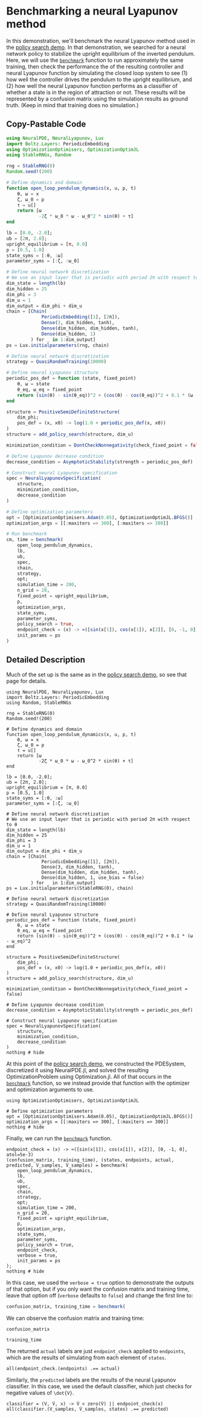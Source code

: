 # Benchmarking a neural Lyapunov method

In this demonstration, we'll benchmark the neural Lyapunov method used in the [policy search demo](policy_search.md).
In that demonstration, we searched for a neural network policy to stabilize the upright equilibrium of the inverted pendulum.
Here, we will use the [`benchmark`](@ref) function to run approximately the same training, then check the performance the of the resulting controller and neural Lyapunov function by simulating the closed loop system to see (1) how well the controller drives the pendulum to the upright equilibrium, and (2) how well the neural Lyapunov function performs as a classifier of whether a state is in the region of attraction or not.
These results will be represented by a confusion matrix using the simulation results as ground truth.
(Keep in mind that training does no simulation.)

## Copy-Pastable Code

```julia
using NeuralPDE, NeuralLyapunov, Lux
import Boltz.Layers: PeriodicEmbedding
using OptimizationOptimisers, OptimizationOptimJL
using StableRNGs, Random

rng = StableRNG(0)
Random.seed!(200)

# Define dynamics and domain
function open_loop_pendulum_dynamics(x, u, p, t)
    θ, ω = x
    ζ, ω_0 = p
    τ = u[]
    return [ω
            -2ζ * ω_0 * ω - ω_0^2 * sin(θ) + τ]
end

lb = [0.0, -2.0];
ub = [2π, 2.0];
upright_equilibrium = [π, 0.0]
p = [0.5, 1.0]
state_syms = [:θ, :ω]
parameter_syms = [:ζ, :ω_0]

# Define neural network discretization
# We use an input layer that is periodic with period 2π with respect to θ
dim_state = length(lb)
dim_hidden = 25
dim_phi = 3
dim_u = 1
dim_output = dim_phi + dim_u
chain = [Chain(
             PeriodicEmbedding([1], [2π]),
             Dense(3, dim_hidden, tanh),
             Dense(dim_hidden, dim_hidden, tanh),
             Dense(dim_hidden, 1)
         ) for _ in 1:dim_output]
ps = Lux.initialparameters(rng, chain)

# Define neural network discretization
strategy = QuasiRandomTraining(10000)

# Define neural Lyapunov structure
periodic_pos_def = function (state, fixed_point)
    θ, ω = state
    θ_eq, ω_eq = fixed_point
    return (sin(θ) - sin(θ_eq))^2 + (cos(θ) - cos(θ_eq))^2 + 0.1 * (ω - ω_eq)^2
end

structure = PositiveSemiDefiniteStructure(
    dim_phi;
    pos_def = (x, x0) -> log(1.0 + periodic_pos_def(x, x0))
)
structure = add_policy_search(structure, dim_u)

minimization_condition = DontCheckNonnegativity(check_fixed_point = false)

# Define Lyapunov decrease condition
decrease_condition = AsymptoticStability(strength = periodic_pos_def)

# Construct neural Lyapunov specification
spec = NeuralLyapunovSpecification(
    structure,
    minimization_condition,
    decrease_condition
)

# Define optimization parameters
opt = [OptimizationOptimisers.Adam(0.05), OptimizationOptimJL.BFGS()]
optimization_args = [[:maxiters => 300], [:maxiters => 300]]

# Run benchmark
cm, time = benchmark(
    open_loop_pendulum_dynamics,
    lb,
    ub,
    spec,
    chain,
    strategy,
    opt;
    simulation_time = 200,
    n_grid = 20,
    fixed_point = upright_equilibrium,
    p,
    optimization_args,
    state_syms,
    parameter_syms,
    policy_search = true,
    endpoint_check = (x) -> ≈([sin(x[1]), cos(x[1]), x[2]], [0, -1, 0], atol=5e-3),
    init_params = ps
)
```

## Detailed Description

Much of the set up is the same as in the [policy search demo](policy_search.md), so see that page for details.


```@example benchmarking
using NeuralPDE, NeuralLyapunov, Lux
import Boltz.Layers: PeriodicEmbedding
using Random, StableRNGs

rng = StableRNG(0)
Random.seed!(200)

# Define dynamics and domain
function open_loop_pendulum_dynamics(x, u, p, t)
    θ, ω = x
    ζ, ω_0 = p
    τ = u[]
    return [ω
            -2ζ * ω_0 * ω - ω_0^2 * sin(θ) + τ]
end

lb = [0.0, -2.0];
ub = [2π, 2.0];
upright_equilibrium = [π, 0.0]
p = [0.5, 1.0]
state_syms = [:θ, :ω]
parameter_syms = [:ζ, :ω_0]

# Define neural network discretization
# We use an input layer that is periodic with period 2π with respect to θ
dim_state = length(lb)
dim_hidden = 25
dim_phi = 3
dim_u = 1
dim_output = dim_phi + dim_u
chain = [Chain(
             PeriodicEmbedding([1], [2π]),
             Dense(3, dim_hidden, tanh),
             Dense(dim_hidden, dim_hidden, tanh),
             Dense(dim_hidden, 1, use_bias = false)
         ) for _ in 1:dim_output]
ps = Lux.initialparameters(StableRNG(0), chain)

# Define neural network discretization
strategy = QuasiRandomTraining(10000)

# Define neural Lyapunov structure
periodic_pos_def = function (state, fixed_point)
    θ, ω = state
    θ_eq, ω_eq = fixed_point
    return (sin(θ) - sin(θ_eq))^2 + (cos(θ) - cos(θ_eq))^2 + 0.1 * (ω - ω_eq)^2
end

structure = PositiveSemiDefiniteStructure(
    dim_phi;
    pos_def = (x, x0) -> log(1.0 + periodic_pos_def(x, x0))
)
structure = add_policy_search(structure, dim_u)

minimization_condition = DontCheckNonnegativity(check_fixed_point = false)

# Define Lyapunov decrease condition
decrease_condition = AsymptoticStability(strength = periodic_pos_def)

# Construct neural Lyapunov specification
spec = NeuralLyapunovSpecification(
    structure,
    minimization_condition,
    decrease_condition
)
nothing # hide
```

At this point of the [policy search demo](policy_search.md), we constructed the PDESystem, discretized it using NeuralPDE.jl, and solved the resulting OptimizationProblem using Optimization.jl.
All of that occurs in the [`benchmark`](@ref) function, so we instead provide that function with the optimizer and optimization arguments to use.

```@example benchmarking
using OptimizationOptimisers, OptimizationOptimJL

# Define optimization parameters
opt = [OptimizationOptimisers.Adam(0.05), OptimizationOptimJL.BFGS()]
optimization_args = [[:maxiters => 300], [:maxiters => 300]]
nothing # hide
```

Finally, we can run the [`benchmark`](@ref) function.

```@example benchmarking
endpoint_check = (x) -> ≈([sin(x[1]), cos(x[1]), x[2]], [0, -1, 0], atol=5e-3)
(confusion_matrix, training_time), (states, endpoints, actual, predicted, V_samples, V̇_samples) = benchmark(
    open_loop_pendulum_dynamics,
    lb,
    ub,
    spec,
    chain,
    strategy,
    opt;
    simulation_time = 200,
    n_grid = 20,
    fixed_point = upright_equilibrium,
    p,
    optimization_args,
    state_syms,
    parameter_syms,
    policy_search = true,
    endpoint_check,
    verbose = true,
    init_params = ps
);
nothing # hide
```

In this case, we used the `verbose = true` option to demonstrate the outputs of that option, but if you only want the confusion matrix and training time, leave that option off (`verbose` defaults to `false`) and change the first line to:

```julia
confusion_matrix, training_time = benchmark(
```

We can observe the confusion matrix and training time:

```@example benchmarking
confusion_matrix
```

```@example benchmarking
training_time
```

The returned `actual` labels are just `endpoint_check` applied to `endpoints`, which are the results of simulating from each element of `states`.

```@example benchmarking
all(endpoint_check.(endpoints) .== actual)
```

Similarly, the `predicted` labels are the results of the neural Lyapunov classifier.
In this case, we used the default classifier, which just checks for negative values of ``\dot{V}``.

```@example benchmarking
classifier = (V, V̇, x) -> V̇ < zero(V̇) || endpoint_check(x)
all(classifier.(V_samples, V̇_samples, states) .== predicted)
```
